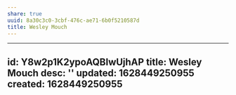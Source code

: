 ```yaml
---
share: true
uuid: 8a30c3c0-3cbf-476c-ae71-6b0f5210587d
title: Wesley Mouch
---
```

---
id: Y8w2p1K2ypoAQBIwUjhAP
title: Wesley Mouch
desc: ''
updated: 1628449250955
created: 1628449250955
---